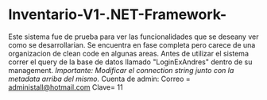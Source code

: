 # Inventario-V1-.NET-Framework-
Este sistema fue de prueba para ver las funcionalidades que se deseany ver como se desarrollarian. Se encuentra en fase completa pero carece de una organizacion de clean code en algunas areas. 
Antes de utilizar el sistema correr el query de la base de datos llamado "LoginExAndres" dentro de su management.
*Importante: Modificar el connection string junto con la metadata arriba del mismo.*
Cuenta de admin: Correo = administall@hotmail.com Clave= 11
